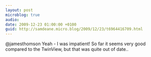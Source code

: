 ```yaml
---
layout: post
microblog: true
audio: 
date: 2009-12-23 01:00:00 +0100
guid: http://samdeane.micro.blog/2009/12/23/t6964416709.html
---
```

@jamesthomson Yeah - I was impatient! So far it seems very good compared to the TwinView, but that was quite out of date..
